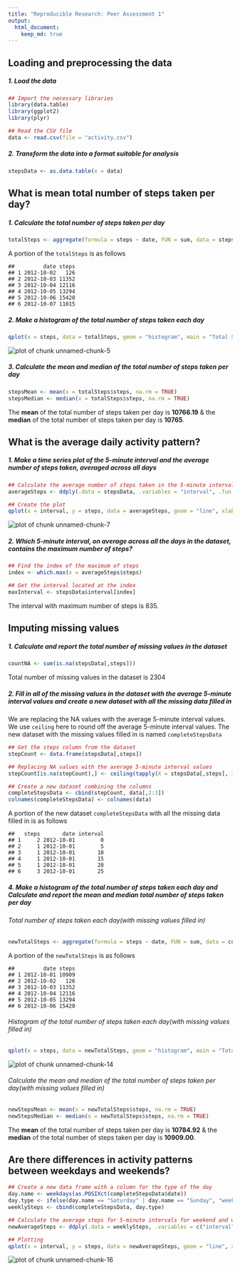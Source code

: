 ```yaml
---
title: "Reproducible Research: Peer Assessment 1"
output:
  html_document:
    keep_md: true
---
```




## Loading and preprocessing the data

##### 1. Load the data


```r
## Import the necessary libraries
library(data.table)
library(ggplot2)
library(plyr)

## Read the CSV file
data <- read.csv(file = "activity.csv")
```

##### 2. Transform the data into a format suitable for analysis


```r
stepsData <- as.data.table(x = data)
```

## What is mean total number of steps taken per day?

##### 1. Calculate the total number of steps taken per day


```r
totalSteps <- aggregate(formula = steps ~ date, FUN = sum, data = stepsData)
```

A portion of the `totalSteps` is as follows


```
##         date steps
## 1 2012-10-02   126
## 2 2012-10-03 11352
## 3 2012-10-04 12116
## 4 2012-10-05 13294
## 5 2012-10-06 15420
## 6 2012-10-07 11015
```
##### 2. Make a histogram of the total number of steps taken each day


```r
qplot(x = steps, data = totalSteps, geom = "histogram", main = "Total Steps Per Day")
```

![plot of chunk unnamed-chunk-5](figure/unnamed-chunk-5-1.png) 

##### 3. Calculate the mean and median of the total number of steps taken per day


```r
stepsMean <- mean(x = totalSteps$steps, na.rm = TRUE)
stepsMedian <- median(x = totalSteps$steps, na.rm = TRUE)
```

The **mean** of the total number of steps taken per day is **10766.19** & the **median** of the total number of steps taken per day is **10765**.

## What is the average daily activity pattern?

##### 1. Make a time series plot of the 5-minute interval and the average number of steps taken, averaged across all days


```r
## Calculate the average number of steps taken in the 5-minute interval
averageSteps <- ddply(.data = stepsData, .variables = "interval", .fun = summarise, steps = mean(steps, na.rm = TRUE))

## Create the plot
qplot(x = interval, y = steps, data = averageSteps, geom = "line", xlab = "5-Minute Interval(HHMM)", ylab = "Average Number of Steps", main = "Time Series of Avg. Steps Against 5-Minute Interval")
```

![plot of chunk unnamed-chunk-7](figure/unnamed-chunk-7-1.png) 

##### 2. Which 5-minute interval, on average across all the days in the dataset, contains the maximum number of steps?


```r
## Find the index of the maximum of steps
index <- which.max(x = averageSteps$steps)

## Get the interval located at the index
maxInterval <- stepsData$interval[index]
```

The interval with maximum number of steps is 835.

## Imputing missing values

##### 1. Calculate and report the total number of missing values in the dataset


```r
countNA <- sum(is.na(stepsData[,steps]))
```

Total number of missing values in the dataset is 2304

##### 2.  Fill in all of the missing values in the dataset with the average 5-minute interval values and create a new dataset with all the missing data filled in

We are replacing the NA values with the average 5-minute interval values. We use `ceiling` here to round off the average 5-minute interval values. The new dataset with the missing values filled in is named `completeStepsData`


```r
## Get the steps column from the dataset
stepCount <- data.frame(stepsData[,steps])

## Replacing NA values with the average 5-minute interval values
stepCount[is.na(stepCount),] <- ceiling(tapply(X = stepsData[,steps], INDEX = stepsData[,interval], FUN = mean, na.rm = TRUE))

## Create a new dataset combining the columns
completeStepsData <- cbind(stepCount, data[,2:3])
colnames(completeStepsData) <- colnames(data)
```

A portion of the new dataset `completeStepsData` with all the missing data filled in is as follows


```
##   steps       date interval
## 1     2 2012-10-01        0
## 2     1 2012-10-01        5
## 3     1 2012-10-01       10
## 4     1 2012-10-01       15
## 5     1 2012-10-01       20
## 6     3 2012-10-01       25
```

##### 4. Make a histogram of the total number of steps taken each day and Calculate and report the mean and median total number of steps taken per day

###### Total number of steps taken each day(with  missing values filled in)


```r
newTotalSteps <- aggregate(formula = steps ~ date, FUN = sum, data = completeStepsData)
```

A portion of the `newTotalSteps` is as follows


```
##         date steps
## 1 2012-10-01 10909
## 2 2012-10-02   126
## 3 2012-10-03 11352
## 4 2012-10-04 12116
## 5 2012-10-05 13294
## 6 2012-10-06 15420
```

###### Histogram of the total number of steps taken each day(with  missing values filled in)


```r
qplot(x = steps, data = newTotalSteps, geom = "histogram", main = "Total Steps Per Day With Missing Data Filled In")
```

![plot of chunk unnamed-chunk-14](figure/unnamed-chunk-14-1.png) 

###### Calculate the mean and median of the total number of steps taken per day(with  missing values filled in)


```r
newStepsMean <- mean(x = newTotalSteps$steps, na.rm = TRUE)
newStepsMedian <- median(x = newTotalSteps$steps, na.rm = TRUE)
```

The **mean** of the total number of steps taken per day is **10784.92** & the **median** of the total number of steps taken per day is **10909.00**.

## Are there differences in activity patterns between weekdays and weekends?


```r
## Create a new data frame with a column for the type of the day
day.name <- weekdays(as.POSIXct(completeStepsData$date))
day.type <- ifelse(day.name == "Saturday" | day.name == "Sunday", "weekend", "weekday" )
weeklySteps <- cbind(completeStepsData, day.type)

## Calculate the average steps for 5-minute intervals for weekend and weekday
newAverageSteps <- ddply(.data = weeklySteps, .variables = c("interval", "day.type"), .fun = summarise, steps = mean(steps))

## Plotting
qplot(x = interval, y = steps, data = newAverageSteps, geom = "line", xlab = "5-Minute Interval(HHMM)", ylab = "Average Number of Steps", main = "Time Series of Avg. Steps Against 5-Minute Interval", facets = day.type ~ .)
```

![plot of chunk unnamed-chunk-16](figure/unnamed-chunk-16-1.png) 
